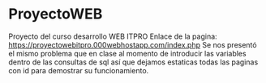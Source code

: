 # ProyectoWEB
Proyecto del curso desarrollo WEB ITPRO
Enlace de la pagina:
https://proyectowebitpro.000webhostapp.com/index.php
Se nos presentó el mismo problema que en clase al momento de introducir las variables dentro de las consultas de sql así que dejamos estaticas todas las paginas con id para demostrar su funcionamiento.
